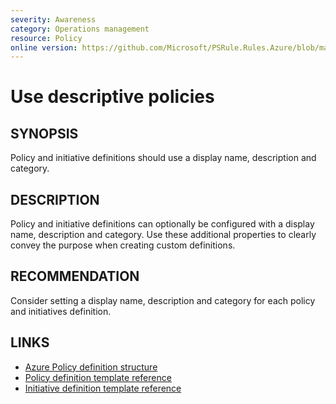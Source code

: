 ```yaml
---
severity: Awareness
category: Operations management
resource: Policy
online version: https://github.com/Microsoft/PSRule.Rules.Azure/blob/main/docs/rules/en/Azure.Policy.Descriptors.md
---
```


# Use descriptive policies

## SYNOPSIS

Policy and initiative definitions should use a display name, description and category.

## DESCRIPTION

Policy and initiative definitions can optionally be configured with a display name, description and category.
Use these additional properties to clearly convey the purpose when creating custom definitions.

## RECOMMENDATION

Consider setting a display name, description and category for each policy and initiatives definition.

## LINKS

- [Azure Policy definition structure](https://docs.microsoft.com/en-us/azure/governance/policy/concepts/definition-structure)
- [Policy definition template reference](https://docs.microsoft.com/en-us/azure/templates/microsoft.authorization/2019-06-01/policydefinitions)
- [Initiative definition template reference](https://docs.microsoft.com/en-us/azure/templates/microsoft.authorization/2019-06-01/policysetdefinitions)
